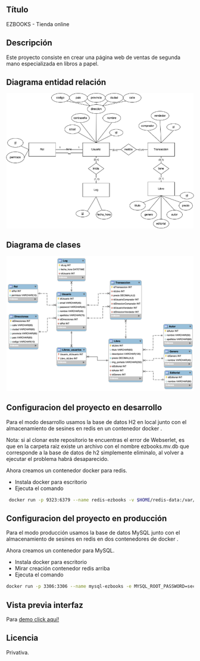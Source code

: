 ## Título
EZBOOKS - Tienda online

## Descripción
Este proyecto consiste en crear una página web de ventas de segunda mano especializada en libros a papel.

## Diagrama entidad relación
![entidad_relación](./img/erEzbooks.png "Diagrama entidad relación")

## Diagrama de clases
![diagrama_clases](./img/dcEzbooks.png "Diagrama de clases")

## Configuracion del proyecto en desarrollo
Para el modo desarrollo usamos la base de datos H2 en local junto con el almacenamiento de sesines en redis en un contenedor docker .

Nota: si al clonar este repositorio te encuentras el error de Webserlet, es que en la carpeta raiz existe un archivo con el nombre ezbooks.mv.db que corresponde a la base de datos de h2 simplemente eliminalo, al volver a ejecutar el problema habrá desaparecido.

Ahora creamos un contenedor docker para redis.
- Instala docker para escritorio
- Ejecuta el comando 
```bash
 docker run -p 9323:6379 --name redis-ezbooks -v $HOME/redis-data:/var/lib/redis -d redis:latest
```
## Configuracion del proyecto en producción
Para el modo producción usamos la base de datos MySQL junto con el almacenamiento de sesines en redis en dos contenedores de docker .

Ahora creamos un contenedor para MySQL.
- Instala docker para escritorio
- Mirar creación contenedor redis arriba
- Ejecuta el comando 
```bash
docker run -p 3306:3306 --name mysql-ezbooks -e MYSQL_ROOT_PASSWORD=secure -e MYSQL_ROOT_PASSWORD=secure -v $HOME/mysql-data:/var/lib/mysql -d mysql:8.0
```


## Vista previa interfaz
Para [demo click aquí!](https://jesuspinar.github.io/ezbooks-ui/)

## Licencia 
Privativa.
